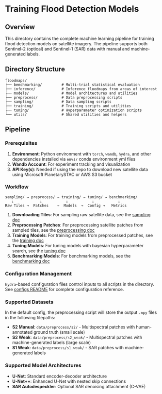# Training Flood Detection Models

## Overview

This directory contains the complete machine learning pipeline for training flood detection models on satellite imagery. The pipeline supports both Sentinel-2 (optical) and Sentinel-1 (SAR) data with manual and machine-generated labels.

## Directory Structure
```
floodmaps/
├── benchmarking/         # Multi-trial statistical evaluation
├── inference/            # Inference floodmaps from areas of interest
├── models/               # Model architectures and utilities
├── preprocess/           # Data preprocessing scripts
├── sampling/             # Data sampling scripts
├── training/             # Training scripts and utilities
├── tuning/               # Hyperparameter optimization scripts
└── utils/                # Shared utilities and helpers
```

## Pipeline

### Prerequisites
1. **Environment**: Python environment with `torch`, `wandb`, `hydra`, and other dependencies installed via `envs/` conda environment yml files
2. **Wandb Account**: For experiment tracking and visualization
3. **API Key(s)**: Needed if using the repo to download new satellite data using Microsoft PlanetarySTAC or AWS S3 bucket

### Workflow
```
sampling/ → preprocess/ → training/ → tuning/ → benchmarking/
   ↓            ↓           ↓           ↓           ↓
Raw Tiles →  Patches    →  Models  →  Config →   Metrics
```

1. **Downloading Tiles**: For sampling raw satellite data, see the [sampling doc](sampling/README.md)
2. **Preprocessing Patches**: For preprocessing satellite patches from sampled tiles, see the [preprocessing doc](preprocess/README.md)
3. **Training Models**: For training models from preprocessed patches, see the [training doc](training/README.md)
4. **Tuning Models**: For tuning models with bayesian hyperparameter search, see the [tuning doc](tuning/README.md)
5. **Benchmarking Models**: For benchmarking models, see the [benchmarking doc](benchmarking/README.md) 

### Configuration Management

`hydra`-based configuration files control inputs to all scripts in the directory. See [configs README](../../configs/README.md) for complete configuration reference.

### Supported Datasets

In the default config, the preprocessing script will store the output `.npy` files in the following filepaths:
- **S2 Manual**: `data/preprocess/s2/` - Multispectral patches with human-annotated ground truth (small scale)
- **S2 Weak**: `data/preprocess/s2_weak/` - Multispectral patches with machine-generated labels (large scale)  
- **S1 Weak**: `data/preprocess/s1_weak/` - SAR patches with machine-generated labels

### Supported Model Architectures
- **U-Net**: Standard encoder-decoder architecture
- **U-Net++**: Enhanced U-Net with nested skip connections
- **SAR Autodespeckler**: Optional SAR denoising attachment (C-VAE)